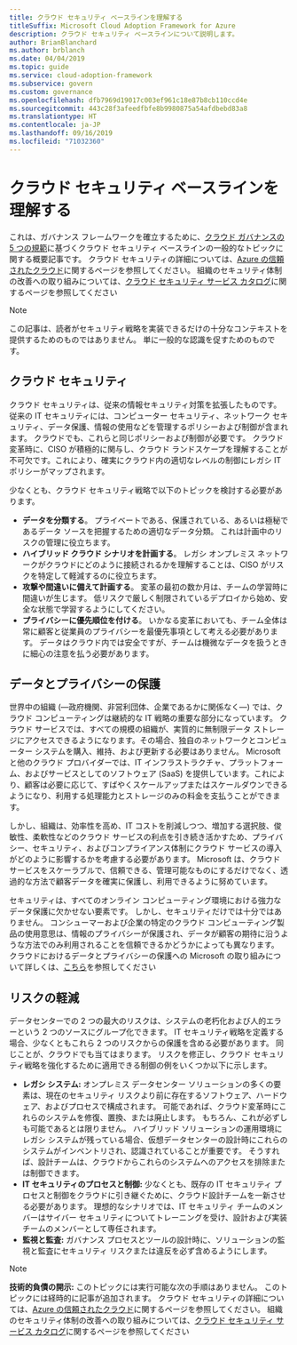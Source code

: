 ```yaml
---
title: クラウド セキュリティ ベースラインを理解する
titleSuffix: Microsoft Cloud Adoption Framework for Azure
description: クラウド セキュリティ ベースラインについて説明します。
author: BrianBlanchard
ms.author: brblanch
ms.date: 04/04/2019
ms.topic: guide
ms.service: cloud-adoption-framework
ms.subservice: govern
ms.custom: governance
ms.openlocfilehash: dfb7969d19017c003ef961c18e87b8cb110ccd4e
ms.sourcegitcommit: 443c28f3afeedfbfe8b9980875a54afdbebd83a8
ms.translationtype: HT
ms.contentlocale: ja-JP
ms.lasthandoff: 09/16/2019
ms.locfileid: "71032360"
---
```

# <a name="understand-the-cloud-security-baseline"></a>クラウド セキュリティ ベースラインを理解する

これは、ガバナンス フレームワークを確立するために、[クラウド ガバナンスの 5 つの規範](../governance-disciplines.md)に基づくクラウド セキュリティ ベースラインの一般的なトピックに関する概要記事です。 クラウド セキュリティの詳細については、[Azure の信頼されたクラウド](https://azure.microsoft.com/overview/trusted-cloud)に関するページを参照してください。 組織のセキュリティ体制の改善への取り組みについては、[クラウド セキュリティ サービス カタログ](https://www.microsoft.com/security/information-protection)に関するページを参照してください

> [!NOTE]
> この記事は、読者がセキュリティ戦略を実装できるだけの十分なコンテキストを提供するためのものではありません。 単に一般的な認識を促すためのものです。

## <a name="cloud-security"></a>クラウド セキュリティ

クラウド セキュリティは、従来の情報セキュリティ対策を拡張したものです。 従来の IT セキュリティには、コンピューター セキュリティ、ネットワーク セキュリティ、データ保護、情報の使用などを管理するポリシーおよび制御が含まれます。 クラウドでも、これらと同じポリシーおよび制御が必要です。 クラウド変革時に、CISO が積極的に関与し、クラウド ランドスケープを理解することが不可欠です。これにより、確実にクラウド内の適切なレベルの制御にレガシ IT ポリシーがマップされます。

少なくとも、クラウド セキュリティ戦略で以下のトピックを検討する必要があります。

- **データを分類する**。 プライベートである、保護されている、あるいは極秘であるデータ ソースを把握するための適切なデータ分類。 これは計画中のリスクの管理に役立ちます。
- **ハイブリッド クラウド シナリオを計画する**。 レガシ オンプレミス ネットワークがクラウドにどのように接続されるかを理解することは、CISO がリスクを特定して軽減するのに役立ちます。
- **攻撃や間違いに備えて計画する**。 変革の最初の数か月は、チームの学習時に間違いが生じます。 低リスクで厳しく制限されているデプロイから始め、安全な状態で学習するようにしてください。
- **プライバシーに優先順位を付ける**。 いかなる変革においても、チーム全体は常に顧客と従業員のプライバシーを最優先事項として考える必要があります。 データはクラウド内では安全ですが、チームは機微なデータを扱うときに細心の注意を払う必要があります。

## <a name="protecting-data-and-privacy"></a>データとプライバシーの保護

世界中の組織 (&mdash;政府機関、非営利団体、企業であるかに関係なく&mdash;) では、クラウド コンピューティングは継続的な IT 戦略の重要な部分になっています。 クラウド サービスでは、すべての規模の組織が、実質的に無制限データ ストレージにアクセスできるようになります。その場合、独自のネットワークとコンピューター システムを購入、維持、および更新する必要はありません。 Microsoft と他のクラウド プロバイダーでは、IT インフラストラクチャ、プラットフォーム、およびサービスとしてのソフトウェア (SaaS) を提供しています。これにより、顧客は必要に応じて、すばやくスケールアップまたはスケールダウンできるようになり、利用する処理能力とストレージのみの料金を支払うことができます。

しかし、組織は、効率性を高め、IT コストを削減しつつ、増加する選択肢、俊敏性、柔軟性などのクラウド サービスの利点を引き続き活かすため、プライバシー、セキュリティ、およびコンプライアンス体制にクラウド サービスの導入がどのように影響するかを考慮する必要があります。 Microsoft は、クラウド サービスをスケーラブルで、信頼できる、管理可能なものにするだけでなく、透過的な方法で顧客データを確実に保護し、利用できるように努めています。

セキュリティは、すべてのオンライン コンピューティング環境における強力なデータ保護に欠かせない要素です。 しかし、セキュリティだけでは十分ではありません。 コンシューマーおよび企業の特定のクラウド コンピューティング製品の使用意思は、情報のプライバシーが保護され、データが顧客の期待に沿うような方法でのみ利用されることを信頼できるかどうかによっても異なります。 クラウドにおけるデータとプライバシーの保護への Microsoft の取り組みについて詳しくは、[こちら](https://go.microsoft.com/fwlink/?LinkId=808242&clcid=0x409)を参照してください

## <a name="risk-mitigation"></a>リスクの軽減

データセンターでの 2 つの最大のリスクは、システムの老朽化および人的エラーという 2 つのソースにグループ化できます。 IT セキュリティ戦略を定義する場合、少なくともこれら 2 つのリスクからの保護を含める必要があります。 同じことが、クラウドでも当てはまります。 リスクを修正し、クラウド セキュリティ戦略を強化するために適用できる制御の例をいくつか以下に示します。

- **レガシ システム:** オンプレミス データセンター ソリューションの多くの要素は、現在のセキュリティ リスクより前に存在するソフトウェア、ハードウェア、およびプロセスで構成されます。 可能であれば、クラウド変革時にこれらのシステムを修復、置換、または廃止します。 もちろん、これが必ずしも可能であるとは限りません。 ハイブリッド ソリューションの運用環境にレガシ システムが残っている場合、仮想データセンターの設計時にこれらのシステムがインベントリされ、認識されていることが重要です。 そうすれば、設計チームは、クラウドからこれらのシステムへのアクセスを排除または制御できます。
- **IT セキュリティのプロセスと制御:** 少なくとも、既存の IT セキュリティ プロセスと制御をクラウドに引き継ぐために、クラウド設計チームを一新させる必要があります。 理想的なシナリオでは、IT セキュリティ チームのメンバーはサイバー セキュリティについてトレーニングを受け、設計および実装チームのメンバーとして専任されます。
- **監視と監査:** ガバナンス プロセスとツールの設計時に、ソリューションの監視と監査にセキュリティ リスクまたは違反を必ず含めるようにします。

> [!NOTE]
> **技術的負債の開示:** このトピックには実行可能な次の手順はありません。 このトピックには経時的に記事が追加されます。 クラウド セキュリティの詳細については、[Azure の信頼されたクラウド](https://azure.microsoft.com/overview/trusted-cloud)に関するページを参照してください。 組織のセキュリティ体制の改善への取り組みについては、[クラウド セキュリティ サービス カタログ](https://www.microsoft.com/security/information-protection)に関するページを参照してください
